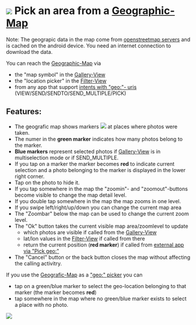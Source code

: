 # ![](https://raw.githubusercontent.com/k3b/AndroFotoFinder/master/wiki/png/s_map.png) Pick an area from a [Geographic-Map](Geographic-Map)

Note: The geograpic data in the map come from [openstreetmap servers](http://www.openstreetmap.org) and is cached on the android device. You need an internet connection to download the data.

You can reach the [Geographic-Map](Geographic-Map) via

* the "map symbol" in the [Gallery-View](Gallery-View)
* the "location picker" in the [Filter-View](Filter-View)
* from any app that support [intents with "geo:"- uris](https://github.com/k3b/AndroFotoFinder/wiki/intentapi) (VIEW/SEND/SENDTO/SEND_MULTIPLE/PICK)

## Features:

* The geografic map shows markers ![](https://raw.githubusercontent.com/k3b/AndroFotoFinder/master/app/src/main/res/drawable-mdpi/marker_green.png) at places where photos were taken.
* The numer in the **green marker** indicates how many photos belong to the marker.
* **Blue markers** represent selected photos if [Gallery-View](Gallery-View) is in multiselection mode or if SEND_MULTIPLE.
* If you tap on a marker the marker becomes **red** to indicate current selection and a photo belonging to the marker is displayed in the lower right corner.
* Tap on the photo to hide it.
* If you tap somewhere in the map the "zoomin"- and "zoomout"-buttons become visible to change the map detail level.
* If you double tap somewhere in the map the map zooms in one level.
* If you swipe left/right/up/down you can change the current map area
* The "Zoombar" below the map can be used to change the current zoom level.
* The "Ok" button takes the current visible map area/zoomlevel to update
  * which photos are visible if called from the [Gallery-View](Gallery-View)
  * lat/lon values in the [Filter-View](Filter-View) if called from there
  * return the current position (**red marker**) if called from [external app via "Pick geo:"](https://github.com/k3b/AndroFotoFinder/wiki/intentapi)
* The "Cancel" button or the back button closes the map without affecting the calling activitry.

If you use the [Geografic-Map](https://github.com/k3b/AndroFotoFinder/wiki/geographic-map) as a ["geo:" picker](https://github.com/k3b/AndroFotoFinder/wiki/intentapi) you can

* tap on a green/blue marker to select the geo-location belonging to that marker (the marker becomes **red**)
* tap somewhere in the map where no green/blue marker exists to select a place with no photo.

![](https://raw.githubusercontent.com/k3b/AndroFotoFinder/master/wiki/png/SelectArea.png)
